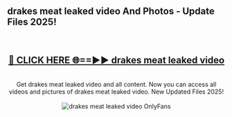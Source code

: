 <h2>drakes meat leaked video And Photos - Update Files 2025!</h2>
<br>
<div align="center">
<h2><a href="https://top-ai-tools.click/QrbHav" rel="nofollow">🔴 CLICK HERE 🌐==►► drakes meat leaked video</a></h2>
<br>
Get drakes meat leaked video and all content. Now you can access all videos and pictures of drakes meat leaked video. New Updated Files 2025!
<br>
<br>
<a href="https://top-ai-tools.click/QrbHav" rel="nofollow" data-target="animated-image.originalLink"><img src="https://i.ibb.co.com/WyWwxjT/player-gif2.gif" alt="drakes meat leaked video OnlyFans" style="max-width: 100%; display: inline-block;" data-target="animated-image.originalImage"></a>
</div>
<br>